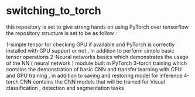 # switching_to_torch
this repository is set to give strong hands on using PyTorch over tensorflow 
the repository structure is set to be as follow :

1-simple tensor for checking GPU if available and PyTorch is correctly installed with GPU support or not , in addition to perform simple basic tensor operations 
2-Neural networks basics which demonstrates the usage of the NN ( neural network ) module built in PyTorch 
3-torch training which contains the demonstration of basic CNN and transfer learning with CPU and GPU training , in addition to saving and restoring model for inference
4-torch CNN contains the CNN models that will be trained for Visual classification , detection and segmentation tasks 
